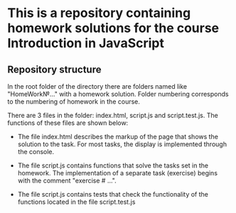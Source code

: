 # This is a repository containing homework solutions for the course Introduction in JavaScript

## Repository structure

In the root folder of the directory there are folders named like "HomeWork№..." with a homework solution. Folder numbering corresponds to the numbering of homework in the course.

There are 3 files in the folder: index.html, script.js and script.test.js. The functions of these files are shown below:

* The file index.html describes the markup of the page that shows the solution to the task. For most tasks, the display is implemented through the console.

* The file script.js contains functions that solve the tasks set in the homework. The implementation of a separate task (exercise) begins with the comment "exercise # ...".

* The file script.js contains tests that check the functionality of the functions located in the file script.test.js